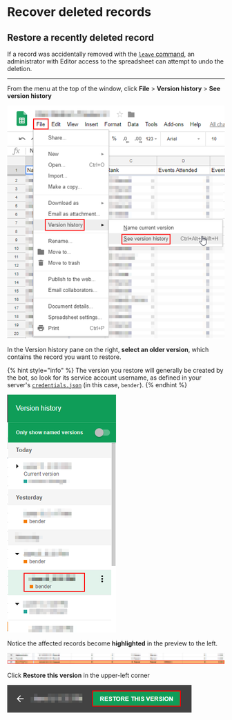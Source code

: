 # Recover deleted records

## Restore a recently deleted record

If a record was accidentally removed with the [`leave` command](../commands/leave.md), an administrator with Editor access to the spreadsheet can attempt to undo the deletion.

----------

From the menu at the top of the window, click **File** &gt; **Version history** &gt; **See version history**

![Using the File menu to access the version history of a spreadsheet in Google Sheets.](../.gitbook/assets/image%20%282%29.png)

In the Version history pane on the right, **select an older version**, which contains the record you want to restore. 

{% hint style="info" %}
The version you restore will generally be created by the bot, so look for its service account username, as defined in your server's [`credentials.json`](../administration/credentials.md) \(in this case, `bender`\).
{% endhint %}

![The version history panel, with an older version of the spreadsheet selected.](../.gitbook/assets/image%20%284%29.png)

Notice the affected records become **highlighted** in the preview to the left. 

![Selecting a revision displays the affected records, shown here with a red outline.](../.gitbook/assets/image%20%285%29.png)

Click **Restore this version** in the upper-left corner 

![](../.gitbook/assets/image%20%287%29.png)

